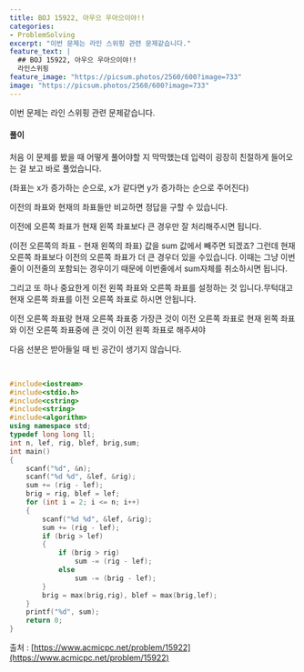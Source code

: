 ```yaml
---
title: BOJ 15922, 아우으 우아으이야!!
categories:
- ProblemSolving
excerpt: "이번 문제는 라인 스위핑 관련 문제같습니다."
feature_text: |
  ## BOJ 15922, 아우으 우아으이야!!
  라인스위핑
feature_image: "https://picsum.photos/2560/600?image=733"
image: "https://picsum.photos/2560/600?image=733"
---
```


이번 문제는 라인 스위핑 관련 문제같습니다.

<h4>풀이</h4> 
처음 이 문제를 봤을 때 어떻게 풀어야할 지 막막했는데 입력이 굉장히 친절하게 들어오는 걸 보고 바로 풀었습니다.

(좌표는 x가 증가하는 순으로, x가 같다면 y가 증가하는 순으로 주어진다)

이전의 좌표와 현재의 좌표들만 비교하면 정답을 구할 수 있습니다.

이전에 오른쪽 좌표가 현재 왼쪽 좌표보다 큰 경우만 잘 처리해주시면 됩니다.

(이전 오른쪽의 좌표 - 현재 왼쪽의 좌표) 값을 sum 값에서 빼주면 되겠죠? 그런데 현재 오른쪽 좌표보다 이전의 오른쪽 좌표가 더 큰 경우더 있을 수있습니다. 이때는 그냥 이번 줄이 이전줄의 포함되는 경우이기 때문에 이번줄에서 sum자체를 취소하시면 됩니다.

그리고 또 하나 중요한게 이전 왼쪽 좌표와 오른쪽 좌표를 설정하는 것 입니다.무턱대고 현재 오른쪽 좌표를 이전 오른쪽 좌표로 하시면 안됩니다.

이전 오른쪽 좌표랑 현재 오른쪽 좌표중 가장큰 것이 이전 오른쪽 좌표로 현재 왼쪽 좌표와 이전 오른쪽 좌표중에 큰 것이 이전 왼쪽 좌표로 해주셔야

다음 선분은 받아들일 때 빈 공간이 생기지 않습니다.

​
```c++
#include<iostream>
#include<stdio.h>
#include<cstring>
#include<string>
#include<algorithm>
using namespace std;
typedef long long ll;
int n, lef, rig, blef, brig,sum;
int main()
{
	scanf("%d", &n);
	scanf("%d %d", &lef, &rig);
	sum += (rig - lef);
	brig = rig, blef = lef;
	for (int i = 2; i <= n; i++)
	{
		scanf("%d %d", &lef, &rig);
		sum += (rig - lef);
		if (brig > lef)
		{
			if (brig > rig)
				sum -= (rig - lef);
			else
				sum -= (brig - lef);
		}
		brig = max(brig,rig), blef = max(brig,lef);
	}
	printf("%d", sum);
	return 0;
}

```

출처 : [https://www.acmicpc.net/problem/15922](https://www.acmicpc.net/problem/15922)